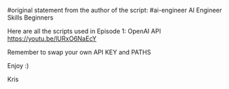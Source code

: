 #original statement from the author of the script:
#ai-engineer
AI Engineer Skills Beginners

Here are all the scripts used in Episode 1: OpenAI API
https://youtu.be/lURxO6NaEcY

Remember to swap your own API KEY and PATHS

Enjoy :)

Kris
